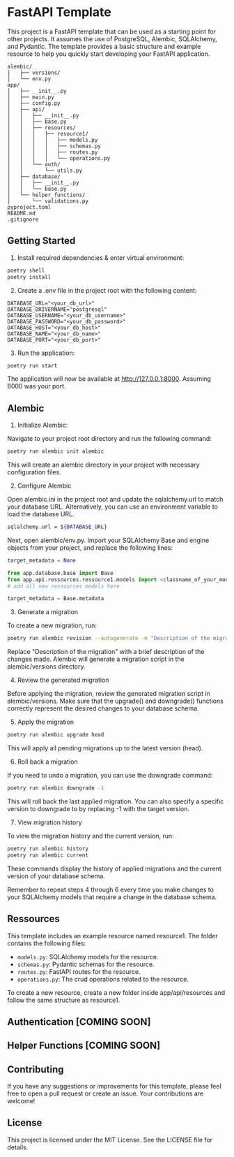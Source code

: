 # FastAPI Template

This project is a FastAPI template that can be used as a starting point for other projects. It assumes the use of PostgreSQL, Alembic, SQLAlchemy, and Pydantic. The template provides a basic structure and example resource to help you quickly start developing your FastAPI application.

```
alembic/
│   ├── versions/
│   └── env.py
app/
│   ├── __init__.py
│   ├── main.py
│   ├── config.py
│   ├── api/
│   │   ├── __init__.py
│   │   ├── base.py
│   │   ├── resources/
│   │   │   ├── resource1/
│   │   │   │   ├── models.py
│   │   │   │   ├── schemas.py
│   │   │   │   ├── routes.py
│   │   │   │   └── operations.py
│   │   └── auth/
│   │       └── utils.py
│   ├── database/
│   │   ├── __init__.py
│   │   └── base.py
│   └── helper_functions/
│       └── validations.py
pyproject.toml
README.md
.gitignore
```

## Getting Started

1. Install required dependencies & enter virtual environment:

```bash
poetry shell
poetry install
```

2. Create a .env file in the project root with the following content:

```
DATABASE_URL="<your_db_url>"
DATABASE_DRIVERNAME="postgresql"
DATABASE_USERNAME="<your_db_username>"
DATABASE_PASSWORD="<your_db_password>"
DATABASE_HOST="<your_db_host>"
DATABASE_NAME="<your_db_name>"
DATABASE_PORT="<your_db_port>"
```

3. Run the application:

```bash
poetry run start
```

The application will now be available at http://127.0.0.1:8000. Assuming 8000 was your port.


## Alembic

1. Initialize Alembic:

Navigate to your project root directory and run the following command:

```bash
poetry run alembic init alembic
```

This will create an alembic directory in your project with necessary configuration files.

2. Configure Alembic

Open alembic.ini in the project root and update the sqlalchemy.url to match your database URL. Alternatively, you can use an environment variable to load the database URL. 

```bash
sqlalchemy.url = ${DATABASE_URL}
```

Next, open alembic/env.py. Import your SQLAlchemy Base and engine objects from your project, and replace the following lines:

```python
target_metadata = None
```

```python
from app.database.base import Base
from app.api.ressources.ressource1.models import <classname_of_your_model>
# add all new ressources models here

target_metadata = Base.metadata
```

3. Generate a migration

To create a new migration, run:

```bash
poetry run alembic revision --autogenerate -m "Description of the migration"
```
Replace "Description of the migration" with a brief description of the changes made. Alembic will generate a migration script in the alembic/versions directory.

4. Review the generated migration

Before applying the migration, review the generated migration script in alembic/versions. Make sure that the upgrade() and downgrade() functions correctly represent the desired changes to your database schema.

5. Apply the migration

```bash
poetry run alembic upgrade head
```

This will apply all pending migrations up to the latest version (head).

6. Roll back a migration

If you need to undo a migration, you can use the downgrade command:

```bash
poetry run alembic downgrade -1
```

This will roll back the last applied migration. You can also specify a specific version to downgrade to by replacing -1 with the target version.

7. View migration history

To view the migration history and the current version, run:

```bash
poetry run alembic history
poetry run alembic current
```

These commands display the history of applied migrations and the current version of your database schema.

Remember to repeat steps 4 through 6 every time you make changes to your SQLAlchemy models that require a change in the database schema.

## Ressources

This template includes an example resource named resource1. The folder contains the following files:

- `models.py`: SQLAlchemy models for the resource.
- `schemas.py`: Pydantic schemas for the resource.
- `routes.py`: FastAPI routes for the resource.
- `operations.py`: The crud operations related to the resource.

To create a new resource, create a new folder inside app/api/resources and follow the same structure as resource1.

## Authentication [COMING SOON]

## Helper Functions [COMING SOON]

## Contributing

If you have any suggestions or improvements for this template, please feel free to open a pull request or create an issue. Your contributions are welcome!

## License

This project is licensed under the MIT License. See the LICENSE file for details.